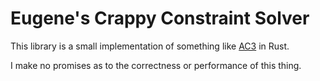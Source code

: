 # Eugene's Crappy Constraint Solver

This library is a small implementation of something like [AC3] in Rust.

I make no promises as to the correctness or performance of this thing.

[AC3]: https://en.wikipedia.org/wiki/AC-3_algorithm
